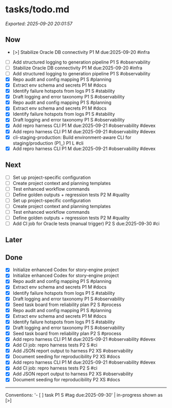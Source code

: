 # tasks/todo.md

_Exported: 2025-09-20 20:01:57_

## Now
- [>] Stabilize Oracle DB connectivity P1 M due:2025-09-20 #infra  <!-- id:stabilize-oracle-db-connectivity -->
- [ ] Add structured logging to generation pipeline P1 S #observability  <!-- id:add-structured-logging-to-generation-pipeline -->
- [ ] Stabilize Oracle DB connectivity  <!-- id:stabilize-oracle-db-connectivity --> P1 M due:2025-09-20 #infra  <!-- id:stabilize-oracle-db-connectivity----idstabilize-oracle-db-conne -->
- [ ] Add structured logging to generation pipeline  <!-- id:add-structured-logging-to-generation-pipeline --> P1 S #observability  <!-- id:add-structured-logging-to-generation-pipeline----idadd-structur -->
- [x] Repo audit and config mapping P1 S #planning  <!-- id:repo-audit-and-config-mapping -->
- [x] Extract env schema and secrets P1 M #docs  <!-- id:extract-env-schema-and-secrets -->
- [x] Identify failure hotspots from logs P1 S #stability  <!-- id:identify-failure-hotspots-from-logs -->
- [x] Draft logging and error taxonomy P1 S #observability  <!-- id:draft-logging-and-error-taxonomy -->
- [x] Repo audit and config mapping  <!-- id:repo-audit-and-config-mapping --> P1 S #planning  <!-- id:repo-audit-and-config-mapping----idrepo-audit-and-config-mappin -->
- [x] Extract env schema and secrets  <!-- id:extract-env-schema-and-secrets --> P1 M #docs  <!-- id:extract-env-schema-and-secrets----idextract-env-schema-and-secr -->
- [x] Identify failure hotspots from logs  <!-- id:identify-failure-hotspots-from-logs --> P1 S #stability  <!-- id:identify-failure-hotspots-from-logs----ididentify-failure-hotsp -->
- [x] Draft logging and error taxonomy  <!-- id:draft-logging-and-error-taxonomy --> P1 S #observability  <!-- id:draft-logging-and-error-taxonomy----iddraft-logging-and-error-t -->
- [x] Add repro harness CLI P1 M due:2025-09-21 #observability #devex  <!-- id:add-repro-harness-cli -->
- [x] Add repro harness CLI  <!-- id:add-repro-harness-cli --> P1 M due:2025-09-21 #observability #devex  <!-- id:add-repro-harness-cli----idadd-repro-harness-cli -->
- [x] cli-staging-production: Build environment-aware CLI for staging/production (P1,,) P1 L #cli  <!-- id:cli-staging-production-build-environment-aware-cli-for-stagingpr -->
- [x] Add repro harness CLI  <!-- id:add-repro-harness-cli -->  <!-- id:add-repro-harness-cli----idadd-repro-harness-cli --> P1 M due:2025-09-21 #observability #devex  <!-- id:add-repro-harness-cli----idadd-repro-harness-cli-------idadd-r -->

## Next
- [ ] Set up project-specific configuration  <!-- id:set-up-project-specific-configuration -->
- [ ] Create project context and planning templates  <!-- id:create-project-context-and-planning-templates -->
- [ ] Test enhanced workflow commands  <!-- id:test-enhanced-workflow-commands -->
- [ ] Define golden outputs + regression tests P2 M #quality  <!-- id:define-golden-outputs-regression-tests -->
- [ ] Set up project-specific configuration  <!-- id:set-up-project-specific-configuration -->  <!-- id:set-up-project-specific-configuration----idset-up-project-speci -->
- [ ] Create project context and planning templates  <!-- id:create-project-context-and-planning-templates -->  <!-- id:create-project-context-and-planning-templates----idcreate-proje -->
- [ ] Test enhanced workflow commands  <!-- id:test-enhanced-workflow-commands -->  <!-- id:test-enhanced-workflow-commands----idtest-enhanced-workflow-com -->
- [ ] Define golden outputs + regression tests  <!-- id:define-golden-outputs-regression-tests --> P2 M #quality  <!-- id:define-golden-outputs-regression-tests----iddefine-golden-outp -->
- [ ] Add CI job for Oracle tests (manual trigger)  <!-- id:add-ci-job-for-oracle-tests --> P2 S due:2025-09-30 #ci  <!-- id:add-ci-job-for-oracle-tests-manual-trigger----idadd-ci-job-for -->

## Later

## Done
- [x] Initialize enhanced Codex for story-engine project  <!-- id:initialize-enhanced-codex-for-story-engine-project -->
- [x] Initialize enhanced Codex for story-engine project  <!-- id:initialize-enhanced-codex-for-story-engine-project -->  <!-- id:initialize-enhanced-codex-for-story-engine-project----idinitial -->
- [x] Repo audit and config mapping P1 S #planning  <!-- id:repo-audit-and-config-mapping -->
- [x] Extract env schema and secrets P1 M #docs  <!-- id:extract-env-schema-and-secrets -->
- [x] Identify failure hotspots from logs P1 S #stability  <!-- id:identify-failure-hotspots-from-logs -->
- [x] Draft logging and error taxonomy P1 S #observability  <!-- id:draft-logging-and-error-taxonomy -->
- [x] Seed task board from reliability plan P2 S #process  <!-- id:seed-task-board-from-reliability-plan -->
- [x] Repo audit and config mapping  <!-- id:repo-audit-and-config-mapping --> P1 S #planning  <!-- id:repo-audit-and-config-mapping----idrepo-audit-and-config-mappin -->
- [x] Extract env schema and secrets  <!-- id:extract-env-schema-and-secrets --> P1 M #docs  <!-- id:extract-env-schema-and-secrets----idextract-env-schema-and-secr -->
- [x] Identify failure hotspots from logs  <!-- id:identify-failure-hotspots-from-logs --> P1 S #stability  <!-- id:identify-failure-hotspots-from-logs----ididentify-failure-hotsp -->
- [x] Draft logging and error taxonomy  <!-- id:draft-logging-and-error-taxonomy --> P1 S #observability  <!-- id:draft-logging-and-error-taxonomy----iddraft-logging-and-error-t -->
- [x] Seed task board from reliability plan  <!-- id:seed-task-board-from-reliability-plan --> P2 S #process  <!-- id:seed-task-board-from-reliability-plan----idseed-task-board-from -->
- [x] Add repro harness CLI P1 M due:2025-09-21 #observability #devex  <!-- id:add-repro-harness-cli -->
- [x] Add CI job: repro harness tests P2 S #ci  <!-- id:add-ci-job-repro-harness-tests -->
- [x] Add JSON report output to harness P2 XS #observability  <!-- id:add-json-report-output-to-harness -->
- [x] Document seeding for reproducibility P2 XS #docs  <!-- id:document-seeding-for-reproducibility -->
- [x] Add repro harness CLI  <!-- id:add-repro-harness-cli --> P1 M due:2025-09-21 #observability #devex  <!-- id:add-repro-harness-cli----idadd-repro-harness-cli -->
- [x] Add CI job: repro harness tests  <!-- id:add-ci-job-repro-harness-tests --> P2 S #ci  <!-- id:add-ci-job-repro-harness-tests----idadd-ci-job-repro-harness-te -->
- [x] Add JSON report output to harness  <!-- id:add-json-report-output-to-harness --> P2 XS #observability  <!-- id:add-json-report-output-to-harness----idadd-json-report-output-t -->
- [x] Document seeding for reproducibility  <!-- id:document-seeding-for-reproducibility --> P2 XS #docs  <!-- id:document-seeding-for-reproducibility----iddocument-seeding-for -->

---
Conventions: '- [ ] task P1 S #tag due:2025-09-30' | in-progress shown as [>]
